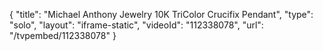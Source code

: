 {
    "title": "Michael Anthony Jewelry 10K TriColor Crucifix Pendant",
    "type": "solo",
    "layout": "iframe-static",
    "videoId": "112338078",
    "url": "\/tvpembed\/112338078"
}